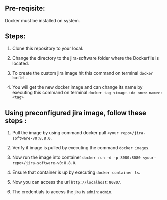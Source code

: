 
## Pre-reqisite:
Docker must be installed on system.

## Steps:
1. Clone this repository to your local.

2. Change the directory to the jira-software folder where the Dockerfile is located.

3. To create the custom jira image hit this command on terminal `docker build .`

4. You will get the new docker image and can change its name by executing this command on terminal `docker tag <image-id> <new-name>:<tag>`

## Using preconfigured jira image, follow these steps :
1. Pull the image by using command docker pull `<your repo>/jira-software-v0:8.8.0`.

2. Verify if image is pulled by executing the command `docker images`.

3. Now run the image into container `docker run -d -p 8080:8080 <your-repo>/jira-software-v0:8.8.0`.

4. Ensure that container is up by executing `docker container ls`.

5. Now you can access the url `http://localhost:8080/`.

6. The credentials to access the jira is `admin:admin`.
